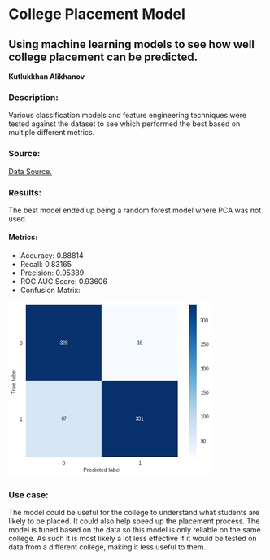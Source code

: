 # College Placement Model
## Using machine learning models to see how well college placement can be predicted.

**Kutlukkhan Alikhanov**

### Description:
Various classification models and feature engineering techniques were tested against the dataset to see which performed the best based on multiple different metrics. 

### Source:
[Data Source.](https://www.kaggle.com/datasets/tejashvi14/engineering-placements-prediction?select=collegePlace.csv)

### Results:
The best model ended up being a random forest model where PCA was not used.

#### Metrics:
- Accuracy: 0.88814
- Recall: 0.83165
- Precision: 0.95389
- ROC AUC Score: 0.93606
- Confusion Matrix:


![confusion_matrix](confusion_matrix.png)

### Use case:
The model could be useful for the college to understand what students are likely to be placed. It could also help speed up the placement process. The model is tuned based on the data so this model is only reliable on the same college. As such it is most likely a lot less effective if it would be tested on data from a different college, making it less useful to them.
